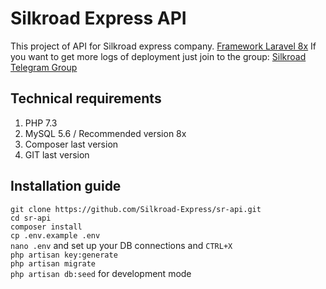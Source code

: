 # Silkroad Express API

This project of API for Silkroad express company. <a href="https://laravel.com/docs/8.x" target="_blank">Framework Laravel 8x</a>
If you want to get more logs of deployment just join to the group: <a href="https://t.me/joinchat/F0SDFliVxiagsLZpmakOBA" target="_blank">Silkroad Telegram Group</a>

## Technical requirements
1. PHP 7.3
2. MySQL 5.6 / Recommended version 8x
3. Composer last version
4. GIT last version

## Installation guide
```git clone https://github.com/Silkroad-Express/sr-api.git``` <br>
```cd sr-api``` <br>
```composer install``` <br>
```cp .env.example .env``` <br>
```nano .env``` and set up your DB connections and ```CTRL+X``` <br>
```php artisan key:generate``` <br>
```php artisan migrate``` <br>
```php artisan db:seed``` for development mode <br>
